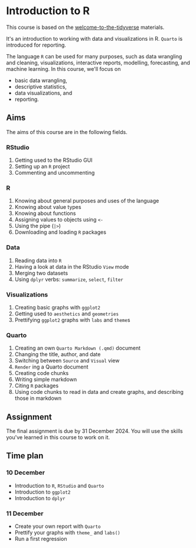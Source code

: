 # Introduction to R

This course is based on the [welcome-to-the-tidyverse](https://github.com/rstudio-education/welcome-to-the-tidyverse) materials.

It's an introduction to working with data and visualizations in R. 
`Quarto` is introduced for reporting.

The language `R` can be used for many purposes, such as data wrangling and cleaning, visualizations, interactive reports, modelling, forecasting, and machine learning.
In this course, we'll focus on 

- basic data wrangling, 
- descriptive statistics, 
- data visualizations, and
- reporting.

## Aims

The aims of this course are in the following fields.

### RStudio

1.  Getting used to the RStudio GUI
2.  Setting up an `R` project
3.  Commenting and uncommenting

### R

1.  Knowing about general purposes and uses of the language
2.  Knowing about value types
3.  Knowing about functions
3.  Assigning values to objects using `<-`
4.  Using the pipe (`|>`)
5.  Downloading and loading `R` packages

### Data

1.  Reading data into `R`
2.  Having a look at data in the RStudio `View` mode
3.  Merging two datasets
4.  Using `dplyr` verbs: `summarize`, `select`, `filter`

### Visualizations

1.  Creating basic graphs with `ggplot2`
2.  Getting used to `aesthetics` and `geometries`
3.  Prettifying `ggplot2` graphs with `labs` and `theme`s

### Quarto

1.  Creating an own `Quarto Markdown (.qmd)` document
2.  Changing the title, author, and date
3.  Switching between `Source` and `Visual` view
4.  `Render` ing a Quarto document
5.  Creating code chunks
6.  Writing simple markdown
7.  Citing `R` packages
8.  Using code chunks to read in data and create graphs, and describing those in markdown

## Assignment

The final assignment is due by 31 December 2024.
You will use the skills you've learned in this course to work on it.

## Time plan

### 10 December

- Introduction to `R`, `RStudio` and `Quarto`
- Introduction to `ggplot2`
- Introduction to `dplyr`

### 11 December

- Create your own report with `Quarto`
- Prettify your graphs with `theme_` and `labs()`
- Run a first regression